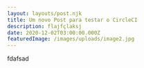 ```yaml
---
layout: layouts/post.njk
title: Um novo Post para testar o CircleCI
description: flajfçlaksj
date: 2020-12-02T03:00:00.000Z
featuredImage: /images/uploads/image2.jpg
---
```

fdafsad